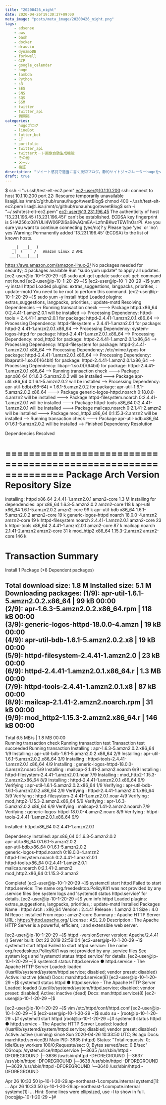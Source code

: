 ```yaml
---
title: "20200426_night"
date: 2020-04-26T19:30:27+09:00
meta_image: "posts/meta_image/20200426_night.png"
tags: 
    - adsense
    - aws
    - bash
    - docker
    - draw.io
    - dynamoDB
    - forkwell
    - GCP
    - google_calendar
    - hugo
    - lambda
    - Python
    - s3
    - SES
    - SNS
    - SQS
    - SSM
    - twitter
    - twitter_api
    - 質問箱
categories: 
    - hugoブログ
    - lineBot
    - lotter_bot
    - LT
    - portfolio
    - twitter_api
    - twitterカード画像自動生成機能
    - その他
    - メール
    - 検証
description: "ツイート感覚で適当に書く技術ブログ。静的サイトジェネレーターhugoをs3に載せて、月額運用費5円で運用するブログ。毎日のただの作業記録をツイートのように書いていきますw"
draft: true
---
```



$ ssh -i "~/.ssh/test-elt-ec2.pem" ec2-user@10.1.10.200
ssh: connect to host 10.1.10.200 port 22: Resource temporarily unavailable
lisa@Lisa:/mnt/c/github/runau/hugo/tweetBlog$ chmod 400 ~/.ssh/test-elt-ec2.pem
lisa@Lisa:/mnt/c/github/runau/hugo/tweetBlog$ ssh -i "~/.ssh/test-elt-ec2.pem" ec2-user@13.231.196.45
The authenticity of host '13.231.196.45 (13.231.196.45)' can't be established.
ECDSA key fingerprint is SHA256:c08YULl4W06P2iSa68vAQmEA+LzfmBKwzTEW1hOsrPI.
Are you sure you want to continue connecting (yes/no)? y
Please type 'yes' or 'no': yes
Warning: Permanently added '13.231.196.45' (ECDSA) to the list of known hosts.

       __|  __|_  )
       _|  (     /   Amazon Linux 2 AMI
      ___|\___|___|

https://aws.amazon.com/amazon-linux-2/
No packages needed for security; 4 packages available
Run "sudo yum update" to apply all updates.
[ec2-user@ip-10-1-20-29 ~]$ sudo apt-get update
sudo: apt-get: command not found
[ec2-user@ip-10-1-20-29 ~]$ 
[ec2-user@ip-10-1-20-29 ~]$ yum -y install httpd
Loaded plugins: extras_suggestions, langpacks, priorities,
              : update-motd
You need to be root to perform this command.
[ec2-user@ip-10-1-20-29 ~]$ sudo yum -y install httpd
Loaded plugins: extras_suggestions, langpacks, priorities,
              : update-motd
Resolving Dependencies
--> Running transaction check
---> Package httpd.x86_64 0:2.4.41-1.amzn2.0.1 will be installed
--> Processing Dependency: httpd-tools = 2.4.41-1.amzn2.0.1 for package: httpd-2.4.41-1.amzn2.0.1.x86_64
--> Processing Dependency: httpd-filesystem = 2.4.41-1.amzn2.0.1 for package: httpd-2.4.41-1.amzn2.0.1.x86_64
--> Processing Dependency: system-logos-httpd for package: httpd-2.4.41-1.amzn2.0.1.x86_64
--> Processing Dependency: mod_http2 for package: httpd-2.4.41-1.amzn2.0.1.x86_64
--> Processing Dependency: httpd-filesystem for package: httpd-2.4.41-1.amzn2.0.1.x86_64
--> Processing Dependency: /etc/mime.types for package: httpd-2.4.41-1.amzn2.0.1.x86_64
--> Processing Dependency: libaprutil-1.so.0()(64bit) for package: httpd-2.4.41-1.amzn2.0.1.x86_64
--> Processing Dependency: libapr-1.so.0()(64bit) for package: httpd-2.4.41-1.amzn2.0.1.x86_64
--> Running transaction check
---> Package apr.x86_64 0:1.6.3-5.amzn2.0.2 will be installed
---> Package apr-util.x86_64 0:1.6.1-5.amzn2.0.2 will be installed
--> Processing Dependency: apr-util-bdb(x86-64) = 1.6.1-5.amzn2.0.2 for package: apr-util-1.6.1-5.amzn2.0.2.x86_64
---> Package generic-logos-httpd.noarch 0:18.0.0-4.amzn2 will be installed
---> Package httpd-filesystem.noarch 0:2.4.41-1.amzn2.0.1 will be installed
---> Package httpd-tools.x86_64 0:2.4.41-1.amzn2.0.1 will be installed
---> Package mailcap.noarch 0:2.1.41-2.amzn2 will be installed
---> Package mod_http2.x86_64 0:1.15.3-2.amzn2 will be installed
--> Running transaction check
---> Package apr-util-bdb.x86_64 0:1.6.1-5.amzn2.0.2 will be installed
--> Finished Dependency Resolution

Dependencies Resolved

==============================================================
 Package           Arch   Version            Repository  Size
==============================================================
Installing:
 httpd             x86_64 2.4.41-1.amzn2.0.1 amzn2-core 1.3 M
Installing for dependencies:
 apr               x86_64 1.6.3-5.amzn2.0.2  amzn2-core 118 k
 apr-util          x86_64 1.6.1-5.amzn2.0.2  amzn2-core  99 k
 apr-util-bdb      x86_64 1.6.1-5.amzn2.0.2  amzn2-core  19 k
 generic-logos-httpd
                   noarch 18.0.0-4.amzn2     amzn2-core  19 k
 httpd-filesystem  noarch 2.4.41-1.amzn2.0.1 amzn2-core  23 k
 httpd-tools       x86_64 2.4.41-1.amzn2.0.1 amzn2-core  87 k
 mailcap           noarch 2.1.41-2.amzn2     amzn2-core  31 k
 mod_http2         x86_64 1.15.3-2.amzn2     amzn2-core 146 k

Transaction Summary
==============================================================
Install  1 Package (+8 Dependent packages)

Total download size: 1.8 M
Installed size: 5.1 M
Downloading packages:
(1/9): apr-util-1.6.1-5.amzn2.0.2.x86_64 |  99 kB   00:00     
(2/9): apr-1.6.3-5.amzn2.0.2.x86_64.rpm  | 118 kB   00:00     
(3/9): generic-logos-httpd-18.0.0-4.amzn |  19 kB   00:00     
(4/9): apr-util-bdb-1.6.1-5.amzn2.0.2.x8 |  19 kB   00:00     
(5/9): httpd-filesystem-2.4.41-1.amzn2.0 |  23 kB   00:00     
(6/9): httpd-2.4.41-1.amzn2.0.1.x86_64.r | 1.3 MB   00:00     
(7/9): httpd-tools-2.4.41-1.amzn2.0.1.x8 |  87 kB   00:00     
(8/9): mailcap-2.1.41-2.amzn2.noarch.rpm |  31 kB   00:00     
(9/9): mod_http2-1.15.3-2.amzn2.x86_64.r | 146 kB   00:00     
--------------------------------------------------------------
Total                            6.5 MB/s | 1.8 MB  00:00     
Running transaction check
Running transaction test
Transaction test succeeded
Running transaction
  Installing : apr-1.6.3-5.amzn2.0.2.x86_64               1/9 
  Installing : apr-util-bdb-1.6.1-5.amzn2.0.2.x86_64      2/9 
  Installing : apr-util-1.6.1-5.amzn2.0.2.x86_64          3/9 
  Installing : httpd-tools-2.4.41-1.amzn2.0.1.x86_64      4/9 
  Installing : generic-logos-httpd-18.0.0-4.amzn2.noarc   5/9 
  Installing : mailcap-2.1.41-2.amzn2.noarch              6/9 
  Installing : httpd-filesystem-2.4.41-1.amzn2.0.1.noar   7/9 
  Installing : mod_http2-1.15.3-2.amzn2.x86_64            8/9 
  Installing : httpd-2.4.41-1.amzn2.0.1.x86_64            9/9 
  Verifying  : apr-util-1.6.1-5.amzn2.0.2.x86_64          1/9 
  Verifying  : apr-util-bdb-1.6.1-5.amzn2.0.2.x86_64      2/9 
  Verifying  : httpd-2.4.41-1.amzn2.0.1.x86_64            3/9 
  Verifying  : httpd-filesystem-2.4.41-1.amzn2.0.1.noar   4/9 
  Verifying  : mod_http2-1.15.3-2.amzn2.x86_64            5/9 
  Verifying  : apr-1.6.3-5.amzn2.0.2.x86_64               6/9 
  Verifying  : mailcap-2.1.41-2.amzn2.noarch              7/9 
  Verifying  : generic-logos-httpd-18.0.0-4.amzn2.noarc   8/9 
  Verifying  : httpd-tools-2.4.41-1.amzn2.0.1.x86_64      9/9 

Installed:
  httpd.x86_64 0:2.4.41-1.amzn2.0.1                           

Dependency Installed:
  apr.x86_64 0:1.6.3-5.amzn2.0.2                              
  apr-util.x86_64 0:1.6.1-5.amzn2.0.2                         
  apr-util-bdb.x86_64 0:1.6.1-5.amzn2.0.2                     
  generic-logos-httpd.noarch 0:18.0.0-4.amzn2                 
  httpd-filesystem.noarch 0:2.4.41-1.amzn2.0.1                
  httpd-tools.x86_64 0:2.4.41-1.amzn2.0.1                     
  mailcap.noarch 0:2.1.41-2.amzn2                             
  mod_http2.x86_64 0:1.15.3-2.amzn2                           

Complete!
[ec2-user@ip-10-1-20-29 ~]$ systemctl start httpd
Failed to start httpd.service: The name org.freedesktop.PolicyKit1 was not provided by any .service files
See system logs and 'systemctl status httpd.service' for details.
[ec2-user@ip-10-1-20-29 ~]$ yum info httpd
Loaded plugins: extras_suggestions, langpacks, priorities,
              : update-motd
Installed Packages
Name        : httpd
Arch        : x86_64
Version     : 2.4.41
Release     : 1.amzn2.0.1
Size        : 4.0 M
Repo        : installed
From repo   : amzn2-core
Summary     : Apache HTTP Server
URL         : https://httpd.apache.org/
License     : ASL 2.0
Description : The Apache HTTP Server is a powerful, efficient,
            : and extensible web server.

[ec2-user@ip-10-1-20-29 ~]$ httpd -versionServer version: Apache/2.4.41 ()
Server built:   Oct 22 2019 22:59:04
[ec2-user@ip-10-1-20-29 ~]$ systemctl start httpd
Failed to start httpd.service: The name org.freedesktop.PolicyKit1 was not provided by any .service files
See system logs and 'systemctl status httpd.service' for details.
[ec2-user@ip-10-1-20-29 ~]$ systemctl status httpd.service
● httpd.service - The Apache HTTP Server
   Loaded: loaded (/usr/lib/systemd/system/httpd.service; disabled; vendor preset: disabled)
   Active: inactive (dead)
     Docs: man:httpd.service(8)
[ec2-user@ip-10-1-20-29 ~]$ systemctl status httpd
● httpd.service - The Apache HTTP Server
   Loaded: loaded (/usr/lib/systemd/system/httpd.service; disabled; vendor preset: disabled)
   Active: inactive (dead)
     Docs: man:httpd.service(8)
[ec2-user@ip-10-1-20-29 ~]$ 

[ec2-user@ip-10-1-20-29 ~]$ vim /etc/httpd/conf/httpd.conf
[ec2-user@ip-10-1-20-29 ~]$ 
[ec2-user@ip-10-1-20-29 ~]$ sudo su -
[root@ip-10-1-20-29 ~]# systemctl start httpd
[root@ip-10-1-20-29 ~]# systemctl status httpd
● httpd.service - The Apache HTTP Server
   Loaded: loaded (/usr/lib/systemd/system/httpd.service; disabled; vendor preset: disabled)
   Active: active (running) since Sun 2020-04-26 10:33:50 UTC; 9s ago
     Docs: man:httpd.service(8)
 Main PID: 3635 (httpd)
   Status: "Total requests: 0; Idle/Busy workers 100/0;Requests/sec: 0; Bytes served/sec:   0 B/sec"
   CGroup: /system.slice/httpd.service
           ├─3635 /usr/sbin/httpd -DFOREGROUND
           ├─3636 /usr/sbin/httpd -DFOREGROUND
           ├─3637 /usr/sbin/httpd -DFOREGROUND
           ├─3638 /usr/sbin/httpd -DFOREGROUND
           ├─3639 /usr/sbin/httpd -DFOREGROUND
           └─3640 /usr/sbin/httpd -DFOREGROUND

Apr 26 10:33:50 ip-10-1-20-29.ap-northeast-1.compute.internal systemd[1]: ...
Apr 26 10:33:50 ip-10-1-20-29.ap-northeast-1.compute.internal systemd[1]: ...
Hint: Some lines were ellipsized, use -l to show in full.
[root@ip-10-1-20-29 ~]# 
